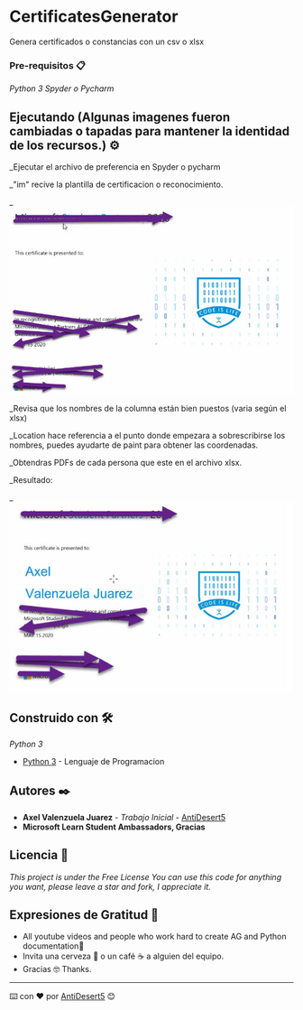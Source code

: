 # CertificatesGenerator
Genera certificados o constancias con un csv o xlsx


### Pre-requisitos 📋

_Python 3_
_Spyder o Pycharm_

## Ejecutando (Algunas imagenes fueron cambiadas o tapadas para mantener la identidad de los recursos.) ⚙️

_Ejecutar el archivo de preferencia en Spyder o pycharm

_"im" recive la plantilla de certificacion o reconocimiento.

_![alt text](https://github.com/AntiDesert5/CertificatesGenerator/blob/master/rec.jpg)

_Revisa que los nombres de la columna están bien puestos (varia según el xlsx)

_Location hace referencia a el punto donde empezara a sobrescribirse los nombres, puedes ayudarte de paint para obtener las coordenadas.

_Obtendras PDFs de cada persona que este en el archivo xlsx.

_Resultado:

_![alt text](https://github.com/AntiDesert5/CertificatesGenerator/blob/master/resultadocert.jpg)


## Construido con 🛠️

_Python 3_



* [Python 3](https://www.python.org/download/releases/3.0/) - Lenguaje de Programacion


## Autores ✒️

* **Axel Valenzuela Juarez** - *Trabajo Inicial* - [AntiDesert5](https://github.com/AntiDesert5)
* **Microsoft Learn Student Ambassadors, Gracias** 


## Licencia 📄

_This project is under the Free License_
_You can use this code for anything you want, please leave a star and fork, I appreciate it._
## Expresiones de Gratitud 🎁

* All youtube videos and people who work hard to create AG and Python documentation📢
* Invita una cerveza 🍺 o un café ☕ a alguien del equipo. 
* Gracias 🤓 Thanks.




---
⌨️ con ❤️ por [AntiDesert5](https://github.com/AntiDesert5) 😊
